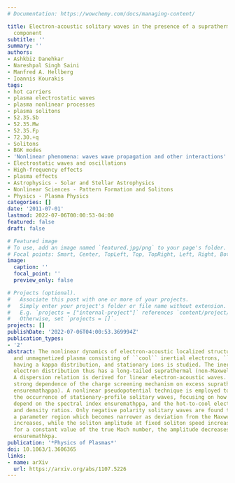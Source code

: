 ```yaml
---
# Documentation: https://wowchemy.com/docs/managing-content/

title: Electron-acoustic solitary waves in the presence of a suprathermal electron
  component
subtitle: ''
summary: ''
authors:
- Ashkbiz Danehkar
- Nareshpal Singh Saini
- Manfred A. Hellberg
- Ioannis Kourakis
tags:
- hot carriers
- plasma electrostatic waves
- plasma nonlinear processes
- plasma solitons
- 52.35.Sb
- 52.35.Mw
- 52.35.Fp
- 72.30.+q
- Solitons
- BGK modes
- 'Nonlinear phenomena: waves wave propagation and other interactions'
- Electrostatic waves and oscillations
- High-frequency effects
- plasma effects
- Astrophysics - Solar and Stellar Astrophysics
- Nonlinear Sciences - Pattern Formation and Solitons
- Physics - Plasma Physics
categories: []
date: '2011-07-01'
lastmod: 2022-07-06T00:00:53-04:00
featured: false
draft: false

# Featured image
# To use, add an image named `featured.jpg/png` to your page's folder.
# Focal points: Smart, Center, TopLeft, Top, TopRight, Left, Right, BottomLeft, Bottom, BottomRight.
image:
  caption: ''
  focal_point: ''
  preview_only: false

# Projects (optional).
#   Associate this post with one or more of your projects.
#   Simply enter your project's folder or file name without extension.
#   E.g. `projects = ["internal-project"]` references `content/project/deep-learning/index.md`.
#   Otherwise, set `projects = []`.
projects: []
publishDate: '2022-07-06T04:00:53.369994Z'
publication_types:
- '2'
abstract: The nonlinear dynamics of electron-acoustic localized structures in a collisionless
  and unmagnetized plasma consisting of ``cool`` inertial electrons, ``hot'' electrons
  having a kappa distribution, and stationary ions is studied. The inertialess hot
  electron distribution thus has a long-tailed suprathermal (non-Maxwellian) form.
  A dispersion relation is derived for linear electron-acoustic waves. They show a
  strong dependence of the charge screening mechanism on excess suprathermality (through
  ensuremathąppa). A nonlinear pseudopotential technique is employed to investigate
  the occurrence of stationary-profile solitary waves, focusing on how their characteristics
  depend on the spectral index ensuremathp̨pa, and the hot-to-cool electron temperature
  and density ratios. Only negative polarity solitary waves are found to exist, in
  a parameter region which becomes narrower as deviation from the Maxwellian (suprathermality)
  increases, while the soliton amplitude at fixed soliton speed increases. However,
  for a constant value of the true Mach number, the amplitude decreases for decreasing
  ensuremathkp̨a.
publication: '*Physics of Plasmas*'
doi: 10.1063/1.3606365
links:
- name: arXiv
  url: https://arxiv.org/abs/1107.5226
---
```

